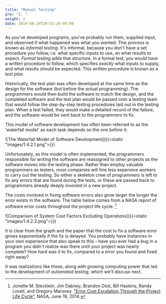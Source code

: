 ```yaml
---
title: "Manual Testing"
pre: "2. "
weight: 2
date: 2018-08-24T10:53:26-05:00
---
```


As you've developed programs, you've probably run them, supplied input, and observed if what happened was what you wanted. This process is known as _informal testing_.  It's informal, because you don't have a set procedure you follow, i.e. what specific inputs to use, an what results to expect.  _Formal testing_ adds that structure.  In a formal test, you would have a written procedure to follow, which specifies _exactly_ what inputs to supply, and what results should be expected.  This written procedure is known as a _test plan_.

Historically, the test plan was often developed at the same time as the design for the software (but before the actual programming).  The programmers would then build the software to match the design, and the completed software and the test plan would be passed onto a testing team that would follow the step-by-step testing procedures laid out in the testing plan.  When a test failed, they would make a detailed record of the failure, and the software would be sent back to the programmers to fix.

This model of software development has often been referred to as the 'waterfall model' as each task depends on the one before it:

![The Waterfall Model of Software Development]({{<static "images/1.4.2.1.png">}})

Unfortunately, as this model is often implemented, the programmers responsible for writing the software are reassigned to other projects as the software moves into the testing phase.  Rather than employ valuable programmers as testers, most companies will hire less expensive workers to carry out the testing.  So either a skeleton crew of programmers is left to fix any errors that are found during the tests, or these are passed back to programmers already deeply invovled in a new project.

The costs involved in fixing software errors also grow larger the longer the error exists in the software. The table below comes from a NASA report of software error costs throughout the project life cycle: [^nasa2004]

[^nasa2004]: Jonette M. Stecklein, Jim Dabney, Brandon Dick, Bill Haskins, Randy Lovell, and Gregory Maroney. ["Error Cost Escalation Through the Project Life Cycle"](https://ntrs.nasa.gov/citations/20100036670), NASA, June 19, 2014.

![Comparison of System Cost Factors Excluding Operations]({{<static "images/1.4.2.2.png">}})

It is clear from the graph and the paper that the cost to fix a software error grows exponentially if the fix is delayed.  You probably have instances in your own experience that also speak to this - have you ever had a bug in a program you didn't realize was there until your project was nearly complete?  How hard was it to fix, compared to a error you found and fixed right away?

It was realizations like these, along with growing computing power that led to the development of _automated testing_, which we'll discuss next.